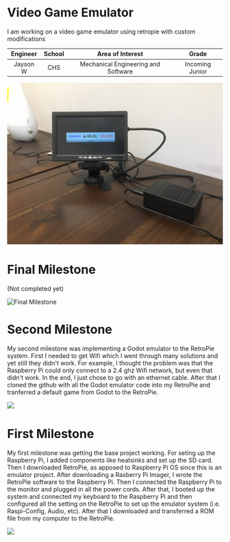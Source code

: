 ﻿# Video Game Emulator
I am working on a video game emulator using retropie with custom modifications

| **Engineer** | **School** | **Area of Interest** | **Grade** |
|:--:|:--:|:--:|:--:|
| Jayson W | CHS | Mechanical Engineering and Software | Incoming Junior

<html>
  <img src="https://raw.githubusercontent.com/Jysun21/JaysonW_BSE_Portfolio/gh-pages/thingy.JPG">
</html>
  
# Final Milestone
(Not completed yet)

![Final Milestone](https://external-content.duckduckgo.com/iu/?u=https%3A%2F%2Fst2.depositphotos.com%2F1054979%2F7093%2Fv%2F950%2Fdepositphotos_70934439-stock-illustration-not-completed-stamp.jpg&f=1&nofb=1)

# Second Milestone

My second milestone was implementing a Godot emulator to the RetroPie system. First I needed to get Wifi which I went through many solutions and yet still they didn't work. For example, I thought the problem was that the Raspberry Pi could only connect to a 2.4 ghz Wifi network, but even that didn't work. In the end, I just chose to go with an ethernet cable. After that I cloned the github with all the Godot emulator code into my RetroPie and tranferred a default game from Godot to the RetroPie.

<html>
  <img src="https://www.youtube.com/watch?v=lxFpv3uKi_k&ab_channel=BlueStampEng">
</html>
  
# First Milestone

My first milestone was getting the base project working. For seting up the Raspberry Pi, I added components like heatsinks and set up the SD card. Then I downloaded RetroPie, as apposed to Raspberry Pi OS since this is an emulator project. After downloading a Rasberry Pi Imager, I wrote the RetroPie software to the Raspberry Pi. Then I connected the Raspberry Pi to the monitor and plugged in all the power cords. After that, I booted up the system and connected my keyboard to the Raspberry Pi and then configured all the setting on the RetroPie to set up the emulator system (i.e. Raspi-Config, Audio, etc). After that I downloaded and transferred a ROM file from my computer to the RetroPie.

<html>
  <img src="https://www.youtube.com/watch?v=JaPuR4l9fuw&ab_channel=BlueStampEng">
</html>

